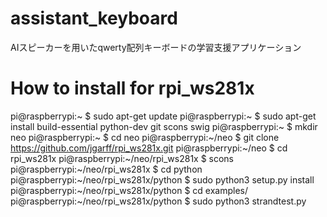 # assistant_keyboard

AIスピーカーを用いたqwerty配列キーボードの学習支援アプリケーション

# How to install for rpi_ws281x
pi@raspberrypi:~ $ sudo apt-get update
pi@raspberrypi:~ $ sudo apt-get install build-essential python-dev git scons swig
pi@raspberrypi:~ $ mkdir neo
pi@raspberrypi:~ $ cd neo
pi@raspberrypi:~/neo $ git clone https://github.com/jgarff/rpi_ws281x.git
pi@raspberrypi:~/neo $ cd rpi_ws281x
pi@raspberrypi:~/neo/rpi_ws281x $ scons
pi@raspberrypi:~/neo/rpi_ws281x $ cd python
pi@raspberrypi:~/neo/rpi_ws281x/python $ sudo python3 setup.py install
pi@raspberrypi:~/neo/rpi_ws281x/python $ cd examples/
pi@raspberrypi:~/neo/rpi_ws281x/python $ sudo python3 strandtest.py 

